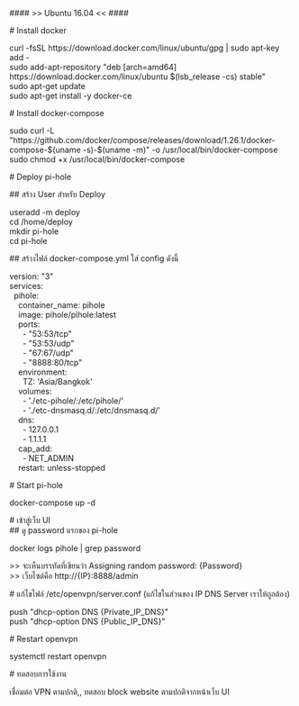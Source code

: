 <p>#### &gt;&gt; Ubuntu 16.04 &lt;&lt; ####</p>

<p># Install docker</p>

<p>curl -fsSL https://download.docker.com/linux/ubuntu/gpg | sudo apt-key add -<br />
sudo add-apt-repository &quot;deb [arch=amd64] https://download.docker.com/linux/ubuntu $(lsb_release -cs) stable&quot;<br />
sudo apt-get update<br />
sudo apt-get install -y docker-ce</p>

<p># Install docker-compose</p>

<p>sudo curl -L &quot;https://github.com/docker/compose/releases/download/1.26.1/docker-compose-$(uname -s)-$(uname -m)&quot; -o /usr/local/bin/docker-compose<br />
sudo chmod +x /usr/local/bin/docker-compose</p>

<p># Deploy pi-hole</p>

<p>## สร้าง User สำหรับ Deploy</p>

<p>useradd -m deploy<br />
cd /home/deploy<br />
mkdir pi-hole<br />
cd pi-hole</p>

<p>## สร้างไฟล์ docker-compose.yml ใส่ config ดังนี้</p>

<p>version: &quot;3&quot;<br />
services:<br />
&nbsp; pihole:<br />
&nbsp; &nbsp; container_name: pihole<br />
&nbsp; &nbsp; image: pihole/pihole:latest<br />
&nbsp; &nbsp; ports:<br />
&nbsp; &nbsp; &nbsp; - &quot;53:53/tcp&quot;<br />
&nbsp; &nbsp; &nbsp; - &quot;53:53/udp&quot;<br />
&nbsp; &nbsp; &nbsp; - &quot;67:67/udp&quot;<br />
&nbsp; &nbsp; &nbsp; - &quot;8888:80/tcp&quot;<br />
&nbsp; &nbsp; environment:<br />
&nbsp; &nbsp; &nbsp; TZ: &#39;Asia/Bangkok&#39;<br />
&nbsp; &nbsp; volumes:<br />
&nbsp; &nbsp; &nbsp; - &#39;./etc-pihole/:/etc/pihole/&#39;<br />
&nbsp; &nbsp; &nbsp; - &#39;./etc-dnsmasq.d/:/etc/dnsmasq.d/&#39;<br />
&nbsp; &nbsp; dns:<br />
&nbsp; &nbsp; &nbsp; - 127.0.0.1<br />
&nbsp; &nbsp; &nbsp; - 1.1.1.1<br />
&nbsp; &nbsp; cap_add:<br />
&nbsp; &nbsp; &nbsp; - NET_ADMIN<br />
&nbsp; &nbsp; restart: unless-stopped</p>

<p># Start pi-hole</p>

<p>docker-compose up -d</p>

<p># เข้าสู่เว็บ UI<br />
## ดู password แรกของ pi-hole</p>

<p>docker logs pihole | grep password</p>

<p>&gt;&gt; จะเห็นบรรทัดที่เขียนว่า Assigning random password: {Password}<br />
&gt;&gt; เว็บไซต์คือ http://{IP}:8888/admin</p>

<p># แก้ไขไฟล์ /etc/openvpn/server.conf (แก้ไขในส่วนของ IP DNS Server เราให้ถูกต้อง)</p>

<p>push &quot;dhcp-option DNS {Private_IP_DNS}&quot;<br />
push &quot;dhcp-option DNS {Public_IP_DNS}&quot;</p>

<p># Restart openvpn</p>

<p>systemctl restart openvpn</p>

<p># ทดสอบการใช้งาน</p>

<p>เชื่อมต่อ VPN ตามปกติ,, ทดสอบ block website ตามปกติจากหน้าเว็บ UI</p>
